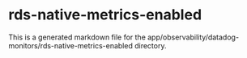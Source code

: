 # rds-native-metrics-enabled
This is a generated markdown file for the app/observability/datadog-monitors/rds-native-metrics-enabled directory.
